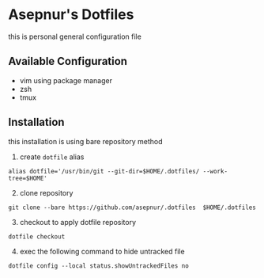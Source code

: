 # Asepnur's Dotfiles
this is personal general configuration file

## Available Configuration
- vim using package manager
- zsh
- tmux

## Installation
this installation is using bare repository method
1. create `dotfile` alias
```
alias dotfile='/usr/bin/git --git-dir=$HOME/.dotfiles/ --work-tree=$HOME'
```
2. clone repository
```
git clone --bare https://github.com/asepnur/.dotfiles  $HOME/.dotfiles
````
3. checkout to apply dotfile repository
```
dotfile checkout
```
4. exec the following command to hide untracked file
```
dotfile config --local status.showUntrackedFiles no
```
